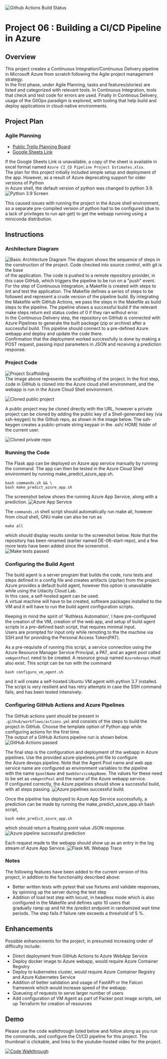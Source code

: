 ![Github Actions Build Status](https://github.com/MortalKommit/DE06_devops_pipeline/actions/workflows/actions.yml/badge.svg)

# Project 06 : Building a CI/CD Pipeline in Azure

## Overview

This project creates a Continuous Integration/Continuous Delivery pipeline in Microsoft Azure from scratch following the Agile project management strategy.  
In the first phase, under Agile Planning, tasks and features(stories) are listed and categorized with relevant tools.
In Continuous Integration, tools that check and test code for errors are used.
Finally in Continous Delivery, usage of the GitOps paradigm is explored, with tooling that help build and deploy applications in cloud-native environments.


## Project Plan

### Agile Planning
* [Public Trello Planning Board](https://trello.com/b/kMLggxDk/data-engineer-project-6-ci-cd-pipeline-in-azure)
* [Google Sheets Link](https://docs.google.com/spreadsheets/d/1T-81GkagNErgDYWhceByO3krUganOfq5i20evQmcKzU/edit?usp=sharing)

If the Google Sheets Link is unavailable, a copy of the sheet is available in excel format named `Azure CI_CD Pipeline Project Estimates.xlsx`.  
The plan for this project initially included simple setup and deployment of the app. However, as a result of Azure deprecating support for older versions of Python  
in Azure shell, the default version of python was changed to python 3.9.
![Python 3.9 Screen](images/azure-shell-python.png)

This caused issues with running the project in the Azure shell environment, so a separate pre-compiled version of python had to be configured (due to a lack of privileges to run apt-get) to get the webapp running using a miniconda distribution.

## Instructions

### Architecture Diagram
![Basic Architecture Diagram](images/building-a-ci-cd-pipeline.png)
The diagram shows the sequence of steps in the construction of the project. Code checked into source control, with git is the base  
of the application. The code is pushed to a remote repository provider, in this case GitHub, which triggers the pipeline to be run on a "push" event.  
For the step of Continuous Integration, a Makefile is created with steps to lint and test the application. The Makefile defines a series of steps to be followed and represent a crude version of the pipeline build. By integrating the Makefile with GitHub Actions, we
pass the steps in the Makefile as build steps to the pipeline. The pipeline shows a successful build if the relevant make steps return exit status codes of 0 if they ran without error.  
In the Continuous Delivery step, the repository on GitHub is connected with Azure Pipelines to generate the built package (zip or archive) after a successful build. This pipeline should connect to a pre-defined Azure webapp and deploy and update the code there.  
Confirmation that the deployment worked successfully is done by making a POST request, passing input parameters in JSON and receiving a prediction response.

### Project Code
![Project Scaffolding](images/project-scaffolding.png)  
The image above represents the scaffolding of the project. In the first step, code in GitHub is cloned into the Azure cloud shell environment, and the webapp is run in the Azure Cloud Shell environment. 

![Cloned public project](images/cloned-project.png)

A public project may be cloned directly with the URL, however a private project can be cloned by adding the public key of a Shell-generated key (via ssh-keygen) to the Github repo, as shown in the image below. The ssh-keygen creates a public-private string keypair in the .ssh/ HOME folder of the current user.

![Cloned private repo](images/clone-ssh-key.png)


### Running the Code
The Flask app can be deployed on Azure app service manually by running the command. The app can then be tested in the Azure Cloud Shell environment by running make_predict_azure_app.sh.
```
bash commands.sh && \
bash make_predict_azure_app.sh
```
The screenshot below shows the running Azure App Service, along with a prediction.
![Azure App Service](images/azure-app-service-running-prediction.jpg)

The `commands.sh` shell script should automatically run make all, however from cloud shell, GNU make can also be run as 
```
make all
```
which should display results similar to the screenshot below. Note that the repository has been renamed (earlier named DE-06-start-repo), and a few more tests have been added since the screenshot.  
![Make tests passed](images/makefile-passed-tests.png)

### Configuring the Build Agent
The build agent is a server program that builds the code, runs tests and steps defined in a config file and creates artifacts (zip/tar) from the project.  
Azure provides a default build agent, however this option is unavailable while using the Udacity Cloud Lab.  
In this case, a self-hosted agent can be used.  
A virtual machine will have to be created, software packages installed to the VM and it will have to run the build agent configuration scripts.  

Keeping in mind the spirit of 'Ruthless Automation', I have pre-configured the creation of the VM, creation of the web app, and setup of build agent scripts in a pre-defined bash script, that requires minimal input.  
Users are prompted for input only while remoting to the the machine via SSH and for providing the Personal Access Token(PAT).  

As a pre-requisite of running this script, a service connection using the Azure Resource Manager Service Principal, 
a PAT, and an agent pool called `vmAgentPool` need to be created. A resource group named `Azuredevops` must also exist.
This script can be run with the command 
```
bash configure_vm_agent.sh
```
and it will create a self-hosted Ubuntu VM agent with python 3.7 installed. The script is very resilient and has retry attempts in case the SSH command fails, and has been tested intensively.  

### Configuring GitHub Actions and Azure Pipelines

The GitHub actions yaml should be present in `.github/workflows/actions.yml` and consists of the steps to build the project in 
GitHub. Choose the template option of Python app while configuring actions for the first time.  
The output of a GitHub Actions pipeline run is shown below.  
![GitHub Actions passed](images/github-actions-tests-passed.png)  


The final step is the configuration and deployment of the webapp in Azure pipelines. Use the provided azure-pipelines.yml file to configure  
the Azure devops pipeline. Note that the Agent Pool name and web app service name are configured as environment variables to the pipeline  
with the name `$poolName` and `$webServiceAppName`. The values for these need to be set as `vmAgentPool` and the name of the Azure webapp service.  
If configured correctly, the Azure pipelines should show a successful build, with all steps passing.
![Azure pipelines successful build](images/azure-pipelines-build-success.png).

Once the pipeline has deployed to Azure App Service successfully, a prediction can be made by running the make_predict_azure_app.sh bash script, 
```
bash make_predict_azure_app.sh
``` 
which should return a floating point value JSON response.
![Azure pipeline successful prediction](images/az-pipeline-webapp-prediction.png)

Each request made to the webapp should show up as an entry in the log stream of Azure App Service.
![Flask ML Webapp Trace](images/flask-ml-webapp-log-trace.png)

### Notes
The following features have been added to the current version of this project, in addition to the functionality described above:
- Better written tests with pytest that use fixtures and validate responses, by spinning up the server during the test step
- Addition of load test step with locust, in headless mode which is also configured in the Makefile and defines upto 10 users that   
gradually ramp up and hit the /predict endpoint in randomized wait time periods. The step fails if failure rate exceeds a threshold of 5 %.  

## Enhancements  

Possible enhancements for the project, in presumed increasing order of difficulty include:
 - Direct deployment from GitHub Actions to Azure WebApp Service
 - Deploy docker image to Azure webapp, would require Azure Container Registry
 - Deploy to kubernetes cluster, would require Azure Container Registry and Azure Kubernetes Service
 - Addition of better validation and usage of FastAPI or the Falcon framework  which would increase speed of the webapp.
 - Queueing of requests to serve larger number of users 
 - Add configuration of VM Agent as part of Packer post image scripts, set up Terraform for creation of resources
## Demo 

Please use the code walkthrough listed below and follow along as you run the commands, and configure the CI/CD pipeline for this project. The thumbnail is clickable, and links to the youtube-hosted video for the project.

[![Code Walkthrough](https://img.youtube.com/vi/UumZwrlamqg/0.jpg)](https://youtu.be/UumZwrlamqg "CI/CD Pipeline Code Walkthrough")  

